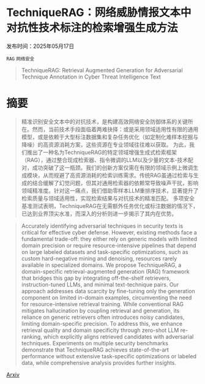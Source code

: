 # TechniqueRAG：网络威胁情报文本中对抗性技术标注的检索增强生成方法

发布时间：2025年05月17日

`RAG` `网络安全`

> TechniqueRAG: Retrieval Augmented Generation for Adversarial Technique Annotation in Cyber Threat Intelligence Text

# 摘要

> 精准识别安全文本中的对抗技术，是构建高效网络安全防御体系的关键所在。然而，当前技术手段面临着两难抉择：或是采用领域适用性有限的通用模型，或是依赖于大型标注数据集和复杂任务优化（如定制化难样本挖掘与降噪）的高资源消耗方案，这些资源在专业领域往往难以获取。
    为此，我们推出了一种名为TechniqueRAG的特定领域增强生成式检索框架（RAG），通过整合现成检索器、指令微调的LLM以及少量的文本-技术配对，成功突破了这一瓶颈。我们的创新方案仅需在有限的领域示例上微调生成模块，从而规避了高资源消耗的检索训练需求。传统RAG虽通过检索与生成的结合缓解了幻觉问题，但其对通用检索器的依赖常导致噪声干扰，影响领域精准度。针对这一痛点，我们借助零样本LLM重排序技术，显著提升了检索质量与领域适用性，实现检索结果与对抗技术的精准匹配。
    多项安全基准测试表明，TechniqueRAG在无需额外任务优化或标注数据的情况下，已达到业界顶尖水准，而深入的分析则进一步揭示了其内在优势。

> Accurately identifying adversarial techniques in security texts is critical for effective cyber defense. However, existing methods face a fundamental trade-off: they either rely on generic models with limited domain precision or require resource-intensive pipelines that depend on large labeled datasets and task-specific optimizations, such as custom hard-negative mining and denoising, resources rarely available in specialized domains.
  We propose TechniqueRAG, a domain-specific retrieval-augmented generation (RAG) framework that bridges this gap by integrating off-the-shelf retrievers, instruction-tuned LLMs, and minimal text-technique pairs. Our approach addresses data scarcity by fine-tuning only the generation component on limited in-domain examples, circumventing the need for resource-intensive retrieval training. While conventional RAG mitigates hallucination by coupling retrieval and generation, its reliance on generic retrievers often introduces noisy candidates, limiting domain-specific precision. To address this, we enhance retrieval quality and domain specificity through zero-shot LLM re-ranking, which explicitly aligns retrieved candidates with adversarial techniques.
  Experiments on multiple security benchmarks demonstrate that TechniqueRAG achieves state-of-the-art performance without extensive task-specific optimizations or labeled data, while comprehensive analysis provides further insights.

[Arxiv](https://arxiv.org/abs/2505.11988)